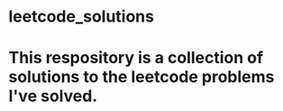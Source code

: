 # leetcode_solutions

# This respository is a collection of solutions to the leetcode problems I've solved.
